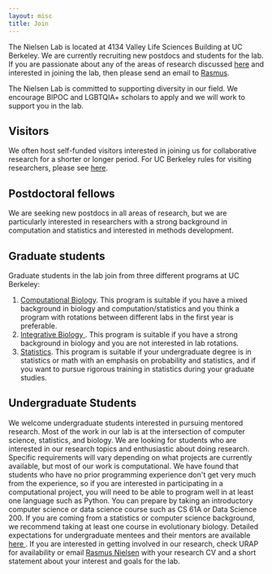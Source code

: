 ```yaml
---
layout: misc
title: Join
---
```


The Nielsen Lab is located at 4134 Valley Life Sciences Building at UC Berkeley. We are currently recruiting new postdocs and students for the lab.  If you are passionate about any of the areas of research discussed <a href="/research/">here</a> and interested in joining the lab, then please send an email to <a href="/team/rasmus-nielsen">Rasmus</a>.

The Nielsen Lab is committed to supporting diversity in our field. We encourage BIPOC and LGBTQIA+ scholars to apply and we will work to support you in the lab.

## Visitors

We often host self-funded visitors interested in joining us for collaborative research for a shorter or longer period.  For UC Berkeley rules for visiting researchers, please see <a href="https://vspa.berkeley.edu/visiting-scholar-visiting-student-researcher">here</a>.



## Postdoctoral fellows

We are seeking new postdocs in all areas of research, but we are particularly interested in researchers with a strong background in computation and statistics and interested in methods development.  

## Graduate students

Graduate students in the lab join from three different programs at UC Berkeley:
  <ol type = "1">
<li>	<a href="https://ccb.berkeley.edu/academics/phd-in-computational-biology/">Computational Biology</a>.  This program is suitable if you have a mixed background in biology and computation/statistics and you think a program with rotations between different labs in the first year is preferable. </li>
<li>	<a href="https://ib.berkeley.edu/grad/admissions/index.php">Integrative Biology </a>.  This program is suitable if you have a strong background in biology and you are not interested in lab rotations.</li>
<li>	<a href="https://statistics.berkeley.edu/academics/phd/admissions">Statistics</a>. This program is suitable if your undergraduate degree is in statistics or math with an emphasis on probability and statistics, and if you want to pursue rigorous training in statistics during your graduate studies.</li>
</ol>

## Undergraduate Students

We welcome undergraduate students interested in pursuing mentored research. Most of the work in our lab is at the intersection of computer science, statistics, and biology. We are looking for students who are interested in our research topics and enthusiastic about doing research. Specific requirements will vary depending on what projects are currently available, but most of our work is computational. We have found that students who have no prior programming experience don't get very much from the experience, so if you are interested in participating in a computational project, you will need to be able to program well in at least one language such as Python. You can prepare by taking an introductory computer science or data science course such as CS 61A or Data Science 200. If you are coming from a statistics or computer science background, we recommend taking at least one course in evolutionary biology. Detailed expectations for undergraduate mentees and their mentors are available <a href="/pdfs/Undergrad_mentorship_expectations.pdf"> here </a>. If you are interested in getting involved in our research, check URAP for availability or email <a href="/team/rasmus-nielsen"> Rasmus Nielsen</a> with your research CV and a short statement about your interest and goals for the lab.

